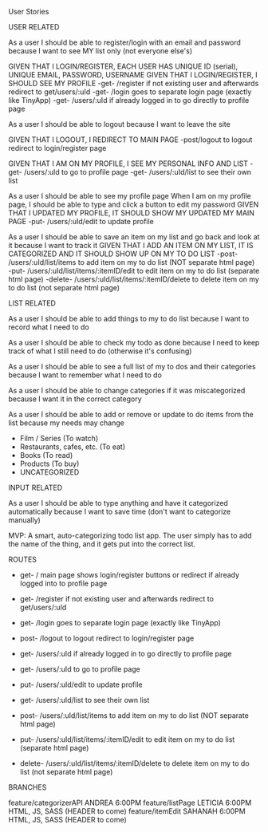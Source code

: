 User Stories

USER RELATED

As a user I should be able to register/login with an email and password because I want to see MY list only (not everyone else's)

GIVEN THAT I LOGIN/REGISTER, EACH USER HAS UNIQUE ID (serial), UNIQUE EMAIL, PASSWORD, USERNAME
GIVEN THAT I LOGIN/REGISTER, I SHOULD SEE MY PROFILE
-get- /register     if not existing user and afterwards redirect to get/users/:uId 
-get- /login        goes to separate login page (exactly like TinyApp)
-get- /users/:uId   if already logged in to go directly to profile page

As a user I should be able to logout because I want to leave the site

GIVEN THAT I LOGOUT, I REDIRECT TO MAIN PAGE
-post/logout            to logout redirect to login/register page

GIVEN THAT I AM ON MY PROFILE, I SEE MY PERSONAL INFO AND LIST
-get- /users/:uId       to go to profile page
-get- /users/:uId/list  to see their own list

As a user I should be able to see my profile page 
When I am on my profile page, I should be able to type and click a button to edit my password
GIVEN THAT I UPDATED MY PROFILE, IT SHOULD SHOW MY UPDATED MY MAIN PAGE
-put- /users/:uId/edit to update profile

As a user I should be able to save an item on my list and go back and look at it because I want to track it
GIVEN THAT I ADD AN ITEM ON MY LIST, IT IS CATEGORIZED AND IT SHOULD SHOW UP ON MY TO DO LIST
-post- /users/:uId/list/items                   to add item on my to do list (NOT separate html page)
-put- /users/:uId/list/items/:itemID/edit       to edit item on my to do list (separate html page)
-delete- /users/:uId/list/items/:itemID/delete  to delete item on my to do list (not separate html page)


LIST RELATED

As a user I should be able to add things to my to do list because I want to record what I need to do

As a user I should be able to check my todo as done because I need to keep track of what I still need to do (otherwise it's confusing)

As a user I should be able to see a full list of my to dos and their categories because I want to remember what I need to do

As a user I should be able to change categories if it was miscategorized because I want it in the correct category

As a user I should be able to add or remove or update to do items from the list because my needs may change

* Film / Series (To watch)
* Restaurants, cafes, etc. (To eat)
* Books (To read)
* Products (To buy)
* UNCATEGORIZED

INPUT RELATED

As a user I should be able to type anything and have it categorized automatically because I want to save time (don't want to categorize manually)


MVP: A smart, auto-categorizing todo list app. The user simply has to add the name of the thing, and it gets put into the correct list.


ROUTES

-   get-       /                                       main page shows login/register buttons or redirect if already logged into to profile page
-   get-      /register                                if not existing user and afterwards redirect to get/users/:uId 
-   get-      /login                                   goes to separate login page (exactly like TinyApp)
-   post-     /logout                                  to logout redirect to login/register page
-   get-      /users/:uId                              if already logged in to go directly to profile page



-   get-      /users/:uId                              to go to profile page
-   put-      /users/:uId/edit                         to update profile
-   get-      /users/:uId/list                         to see their own list

-   post-     /users/:uId/list/items                   to add item on my to do list (NOT separate html page)
-   put-      /users/:uId/list/items/:itemID/edit      to edit item on my to do list (separate html page)
-   delete-   /users/:uId/list/items/:itemID/delete    to delete item on my to do list (not separate html page)


BRANCHES

feature/categorizerAPI      ANDREA 6:00PM
feature/listPage            LETICIA 6:00PM HTML, JS, SASS (HEADER to come)
feature/itemEdit            SAHANAH 6:00PM HTML, JS, SASS (HEADER to come)

                        








